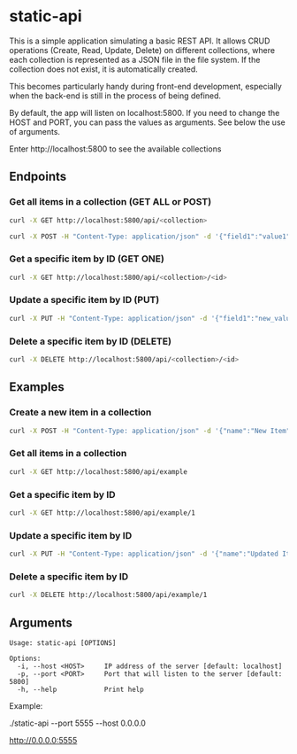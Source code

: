 # static-api

This is a simple application simulating a basic REST API. It allows CRUD operations (Create, Read, Update, Delete) on different collections, where each collection is represented as a JSON file in the file system. If the collection does not exist, it is automatically created.

This becomes particularly handy during front-end development, especially when the back-end is still in the process of being defined.

By default, the app will listen on localhost:5800. If you need to change the HOST and PORT, you can pass the values as arguments. See below the use of arguments.

Enter http://localhost:5800 to see the available collections

## Endpoints

### Get all items in a collection (GET ALL or POST)

```bash
curl -X GET http://localhost:5800/api/<collection>

curl -X POST -H "Content-Type: application/json" -d '{"field1":"value1", "field2":"value2"}' http://localhost:5800/api/<collection>
```

### Get a specific item by ID (GET ONE)
```bash
curl -X GET http://localhost:5800/api/<collection>/<id>
```

### Update a specific item by ID (PUT)

```bash
curl -X PUT -H "Content-Type: application/json" -d '{"field1":"new_value1", "field2":"new_value2"}' http://localhost:5800/api/<collection>/<id>
```

### Delete a specific item by ID (DELETE)

```bash
curl -X DELETE http://localhost:5800/api/<collection>/<id>
```

## Examples
### Create a new item in a collection

```bash
curl -X POST -H "Content-Type: application/json" -d '{"name":"New Item", "value":42}' http://localhost:5800/api/example
```

### Get all items in a collection

```bash
curl -X GET http://localhost:5800/api/example
```

### Get a specific item by ID

```bash
curl -X GET http://localhost:5800/api/example/1
```

### Update a specific item by ID

```bash
curl -X PUT -H "Content-Type: application/json" -d '{"name":"Updated Item", "value":99}' http://localhost:5800/api/example/1
```

### Delete a specific item by ID

```bash
curl -X DELETE http://localhost:5800/api/example/1
```

## Arguments

```
Usage: static-api [OPTIONS]

Options:
  -i, --host <HOST>     IP address of the server [default: localhost]
  -p, --port <PORT>     Port that will listen to the server [default: 5800]
  -h, --help            Print help
```

Example:

./static-api --port 5555 --host 0.0.0.0

http://0.0.0.0:5555
